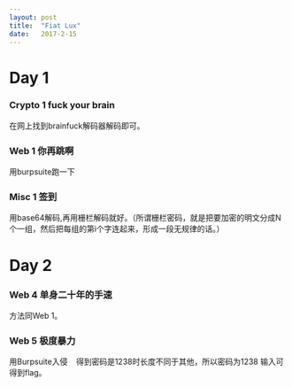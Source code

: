 ```yaml
---
layout: post
title:  "Fiat Lux"
date:   2017-2-15
---
```

# Day 1
### Crypto 1  fuck your brain
在网上找到brainfuck解码器解码即可。
### Web 1 你再跳啊
用burpsuite跑一下
<img src="{{ '/assets/img/1.png' | prepend: site.baseurl }}" alt="">
### Misc 1 签到
用base64解码,再用栅栏解码就好。（所谓栅栏密码，就是把要加密的明文分成N个一组，然后把每组的第i个字连起来，形成一段无规律的话。）
# Day 2
### Web 4 单身二十年的手速
方法同Web 1。
### Web 5 极度暴力
用Burpsuite入侵
<img src="{{ '/assets/img/2.png' | prepend: site.baseurl }}" alt="">
<img src="{{ '/assets/img/3.png' | prepend: site.baseurl }}" alt="">
<img src="{{ '/assets/img/4.png' | prepend: site.baseurl }}" alt="">
得到密码是1238时长度不同于其他，所以密码为1238 输入可得到flag。
